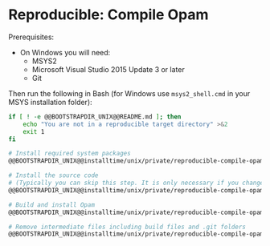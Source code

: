 # Reproducible: Compile Opam

Prerequisites:
* On Windows you will need:
  * MSYS2
  * Microsoft Visual Studio 2015 Update 3 or later
  * Git

Then run the following in Bash (for Windows use `msys2_shell.cmd` in your MSYS installation folder):

```bash
if [ ! -e @@BOOTSTRAPDIR_UNIX@@README.md ]; then
    echo "You are not in a reproducible target directory" >&2
    exit 1
fi

# Install required system packages
@@BOOTSTRAPDIR_UNIX@@installtime/unix/private/reproducible-compile-opam-0-system.sh

# Install the source code
# (Typically you can skip this step. It is only necessary if you changed any of these scripts or don't have a complete reproducible directory)
@@BOOTSTRAPDIR_UNIX@@installtime/unix/private/reproducible-compile-opam-1-setup-noargs.sh

# Build and install Opam
@@BOOTSTRAPDIR_UNIX@@installtime/unix/private/reproducible-compile-opam-2-build-noargs.sh

# Remove intermediate files including build files and .git folders
@@BOOTSTRAPDIR_UNIX@@installtime/unix/private/reproducible-compile-opam-9-trim-noargs.sh
```
